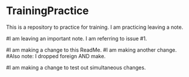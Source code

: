# TrainingPractice
This is a repository to practice for training.
I am practicing leaving a note.

#I am leaving an important note. I am referring to issue #1.

#I am making a change to this ReadMe.
#I am making another change.
#Also note: I dropped foreign AND make.

#I am making a change to test out simultaneous changes.